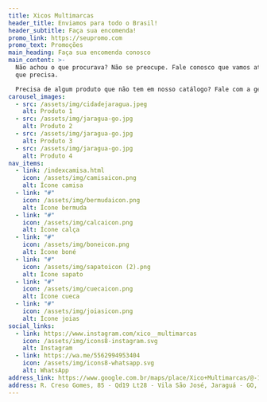 ```yaml
---
title: Xicos Multimarcas
header_title: Enviamos para todo o Brasil!
header_subtitle: Faça sua encomenda!
promo_link: https://seupromo.com
promo_text: Promoções
main_heading: Faça sua encomenda conosco
main_content: >-
  Não achou o que procurava? Não se preocupe. Fale conosco que vamos atrás do
  que precisa. 

  Precisa de algum produto que não tem em nosso catálogo? Fale com a gente! [Clique aqui](https://wa.me/5562994953404).
carousel_images:
  - src: /assets/img/cidadejaragua.jpeg
    alt: Produto 1
  - src: /assets/img/jaragua-go.jpg
    alt: Produto 2
  - src: /assets/img/jaragua-go.jpg
    alt: Produto 3
  - src: /assets/img/jaragua-go.jpg
    alt: Produto 4
nav_items:
  - link: /indexcamisa.html
    icon: /assets/img/camisaicon.png
    alt: Ícone camisa
  - link: "#"
    icon: /assets/img/bermudaicon.png
    alt: Ícone bermuda
  - link: "#"
    icon: /assets/img/calcaicon.png
    alt: Ícone calça
  - link: "#"
    icon: /assets/img/boneicon.png
    alt: Ícone boné
  - link: "#"
    icon: /assets/img/sapatoicon (2).png
    alt: Ícone sapato
  - link: "#"
    icon: /assets/img/cuecaicon.png
    alt: Ícone cueca
  - link: "#"
    icon: /assets/img/joiasicon.png
    alt: Ícone joias
social_links:
  - link: https://www.instagram.com/xico__multimarcas
    icon: /assets/img/icons8-instagram.svg
    alt: Instagram
  - link: https://wa.me/5562994953404
    icon: /assets/img/icons8-whatsapp.svg
    alt: WhatsApp
address_link: https://www.google.com.br/maps/place/Xico+Multimarcas/@-15.7540268,-58.550024,6z
address: R. Creso Gomes, 85 - Qd19 Lt28 - Vila São José, Jaraguá - GO, 76330-000
---
```

